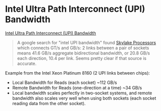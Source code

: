 # Intel Ultra Path Interconnect (UPI) Bandwidth

[Intel Ultra Path Interconnect (UPI) Bandwidth](https://stackoverflow.com/questions/64116638/intel-ultra-path-interconnect-upi-bandwidth)

> A google search for "intel UPI bandwidth" found [Skylake Processors](https://www.nas.nasa.gov/hecc/support/kb/skylake-processors_550.html) which connects GT/s and GB/s: 2 links between a pair of sockets means 41.6 GB/s aggregate bidirectional bandwidth, or 20.8 GB/s each direction, 10.4 per link. Seems pretty clear if that source is accurate.

Example from the Intel Xeon Platinum 8160 (2 UPI links between chips):
-   Local Bandwidth for Reads (each socket) ~112 GB/s
-   Remote Bandwidth for Reads (one-direction at a time) ~34 GB/s
-   Local bandwidth scales perfectly in two-socket systems, and remote bandwidth also scales very well when using both sockets (each socket reading data from the other socket).
